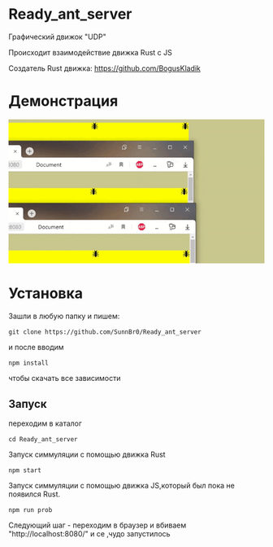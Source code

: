 # Ready_ant_server

Графический движок "UDP"

Происходит взаимодействие движка Rust с JS

Создатель Rust движка: https://github.com/BogusKladik
# Демонстрация
![using a color picker](work_rust.gif)
# Установка

Зашли в любую папку и пишем:

```shell
git clone https://github.com/SunnBr0/Ready_ant_server
```

и после вводим

```shell
npm install 
```

чтобы скачать все зависимости

## Запуск

переходим в каталог

```shell
cd Ready_ant_server
```

Запуск симмуляции с помощью движка Rust

```shell
npm start
```

Запуск симмуляции с помощью движка JS,который был пока не появился Rust.

```
npm run prob
```

Следующий шаг - переходим в браузер и вбиваем "http://localhost:8080/"
и се ,чудо запустилось

